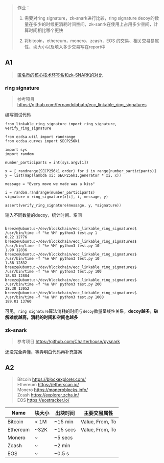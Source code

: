 > 作业：
> 
> 1. 需要对ring signature，zk-snark进行比较，ring signature decoy的数量在多少的时候更消耗时间空间，zk-sanrk在使用上占用多少空间，计算时间相比哪个更快
> 
> 2. 将bitcoin，ethereum，monero，zcash，EOS 的交易、相关交易易属性、块大小以及填入多少交易写在report中

## A1

> [匿名币的核心技术环签名和zk-SNARK的对比](https://www.tuoluocaijing.cn/article/detail-11625.html)

### ring signature

> 参考项目 <https://github.com/fernandolobato/ecc_linkable_ring_signatures>

编写测试代码
```
from linkable_ring_signature import ring_signature, verify_ring_signature

from ecdsa.util import randrange
from ecdsa.curves import SECP256k1

import sys
import random

number_participants = int(sys.argv[1])

x = [ randrange(SECP256k1.order) for i in range(number_participants)]
y = list(map(lambda xi: SECP256k1.generator * xi, x))

message = "Every move we made was a kiss"

i = random.randrange(number_participants)
signature = ring_signature(x[i], i, message, y)

assert(verify_ring_signature(message, y, *signature))
```

输入不同数量的decoy，统计时间、空间
```

breeze@ubuntu:~/dev/blockchain/ecc_linkable_ring_signatures$ /usr/bin/time -f "%e %M" python3 test.py 1
0.22 12776
breeze@ubuntu:~/dev/blockchain/ecc_linkable_ring_signatures$ /usr/bin/time -f "%e %M" python3 test.py 10
1.90 12836
breeze@ubuntu:~/dev/blockchain/ecc_linkable_ring_signatures$ /usr/bin/time -f "%e %M" python3 test.py 10
1.88 12832
breeze@ubuntu:~/dev/blockchain/ecc_linkable_ring_signatures$ /usr/bin/time -f "%e %M" python3 test.py 100
18.83 12884
breeze@ubuntu:~/dev/blockchain/ecc_linkable_ring_signatures$ /usr/bin/time -f "%e %M" python3 test.py 200
38.30 13052
breeze@ubuntu:~/dev/blockchain/ecc_linkable_ring_signatures$ /usr/bin/time -f "%e %M" python3 test.py 1000
189.01 13760
```

可见，`ring signature`算法消耗的时间与`decoy`数量呈线性关系，**decoy越多，破解难度越高，消耗的时间和空间也越多**

### zk-snark

> 参考项目 <https://github.com/Charterhouse/pysnark>  

还没完全弄懂，等弄明白代码再补充答案

## A2


> Bitcoin <https://blockexplorer.com/>  
> Ethereum <https://etherscan.io/>  
> Monero <https://moneroblocks.info/>  
> Zcash <https://explorer.zcha.in/>  
> EOS <https://eostracker.io/>  

|   Name   | 块大小 | 出块时间 |   主要交易属性  |
|----------|--------|----------|-----------------|
| Bitcoin  | < 1M   | ~15 min  | Value, From, To |
| Ethereum | ~32K   | ~15 secs | Value, From, To |
| Monero   | ~      | ~5 secs  |                 |
| Zcash    | ~      | ~2 min   |                 |
| EOS      | ~      | ~0.5 s   |                 |


